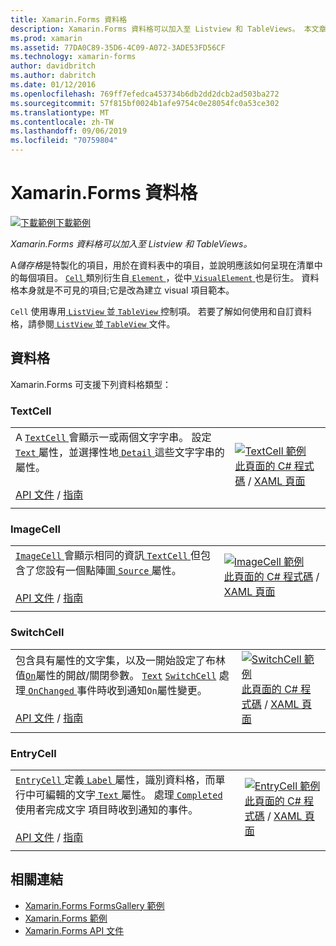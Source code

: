 ```yaml
---
title: Xamarin.Forms 資料格
description: Xamarin.Forms 資料格可以加入至 Listview 和 TableViews。 本文章列出包含在 Xamarin.Forms 中的資料格。
ms.prod: xamarin
ms.assetid: 77DA0C89-35D6-4C09-A072-3ADE53FD56CF
ms.technology: xamarin-forms
author: davidbritch
ms.author: dabritch
ms.date: 01/12/2016
ms.openlocfilehash: 769ff7efedca453734b6db2dd2dcb2ad503ba272
ms.sourcegitcommit: 57f815bf0024b1afe9754c0e28054fc0a53ce302
ms.translationtype: MT
ms.contentlocale: zh-TW
ms.lasthandoff: 09/06/2019
ms.locfileid: "70759804"
---
```

# <a name="xamarinforms-cells"></a>Xamarin.Forms 資料格

[![下載範例](~/media/shared/download.png)下載範例](https://docs.microsoft.com/samples/xamarin/xamarin-forms-samples/formsgallery)

_Xamarin.Forms 資料格可以加入至 Listview 和 TableViews。_

A*儲存格*是特製化的項目，用於在資料表中的項目，並說明應該如何呈現在清單中的每個項目。 [ `Cell` ](xref:Xamarin.Forms.Cell)類別衍生自[ `Element` ](xref:Xamarin.Forms.Element)，從中[ `VisualElement` ](xref:Xamarin.Forms.Element)也是衍生。 資料格本身就是不可見的項目;它是改為建立 visual 項目範本。

`Cell` 使用專用[ `ListView` ](views.md#listView)並[ `TableView` ](views.md#tableView)控制項。 若要了解如何使用和自訂資料格，請參閱[ `ListView` ](~/xamarin-forms/user-interface/listview/index.md)並[ `TableView` ](~/xamarin-forms/user-interface/tableview.md)文件。

## <a name="cells"></a>資料格

Xamarin.Forms 可支援下列資料格類型：

<a name="textCell" />

### <a name="textcell"></a>TextCell

|     |     |
| --- | --- |
| A [ `TextCell` ](xref:Xamarin.Forms.TextCell)會顯示一或兩個文字字串。 設定[ `Text` ](xref:Xamarin.Forms.TextCell.Text)屬性，並選擇性地[ `Detail` ](xref:Xamarin.Forms.TextCell.Detail)這些文字字串的屬性。<br /><br />[API 文件](xref:Xamarin.Forms.TextCell) / [指南](~/xamarin-forms/user-interface/listview/customizing-cell-appearance.md#TextCell) | [![TextCell 範例](cells-images/TextCell.png "TextCell 範例")](cells-images/TextCell-Large.png#lightbox "TextCell 範例")<br />[此頁面的 C# 程式碼](https://github.com/xamarin/xamarin-forms-samples/blob/master/FormsGallery/FormsGallery/FormsGallery/CodeExamples/TextCellDemoPage.cs) / [XAML 頁面](https://github.com/xamarin/xamarin-forms-samples/blob/master/FormsGallery/FormsGallery/FormsGallery/XamlExamples/TextCellDemoPage.xaml) |
|     |     |

### <a name="imagecell"></a>ImageCell

|     |     |
| --- | --- |
| [ `ImageCell` ](xref:Xamarin.Forms.ImageCell)會顯示相同的資訊[ `TextCell` ](#textCell)但包含了您設有一個點陣圖[ `Source` ](xref:Xamarin.Forms.Image.Source)屬性。<br /><br />[API 文件](xref:Xamarin.Forms.ImageCell) / [指南](~/xamarin-forms/user-interface/listview/customizing-cell-appearance.md#ImageCell) | [![ImageCell 範例](cells-images/ImageCell.png "ImageCell 範例")](cells-images/ImageCell-Large.png#lightbox "ImageCell 範例")<br />[此頁面的 C# 程式碼](https://github.com/xamarin/xamarin-forms-samples/blob/master/FormsGallery/FormsGallery/FormsGallery/CodeExamples/ImageCellDemoPage.cs) / [XAML 頁面](https://github.com/xamarin/xamarin-forms-samples/blob/master/FormsGallery/FormsGallery/FormsGallery/XamlExamples/ImageCellDemoPage.xaml) |
|     |     |

### <a name="switchcell"></a>SwitchCell

|     |     |
| --- | --- |
| 包含具有屬性的文字集，以及一開始設定了布林值[`On`](xref:Xamarin.Forms.SwitchCell.On)屬性的開啟/關閉參數。 [`Text`](xref:Xamarin.Forms.SwitchCell.Text) [`SwitchCell`](xref:Xamarin.Forms.SwitchCell) 處理[ `OnChanged` ](xref:Xamarin.Forms.SwitchCell.OnChanged)事件時收到通知`On`屬性變更。<br /><br />[API 文件](xref:Xamarin.Forms.SwitchCell) / [指南](~/xamarin-forms/user-interface/tableview.md#switchcell) | [![SwitchCell 範例](cells-images/SwitchCell.png "SwitchCell 範例")](cells-images/SwitchCell-Large.png#lightbox "SwitchCell 範例")<br />[此頁面的 C# 程式碼](https://github.com/xamarin/xamarin-forms-samples/blob/master/FormsGallery/FormsGallery/FormsGallery/CodeExamples/SwitchCellDemoPage.cs) / [XAML 頁面](https://github.com/xamarin/xamarin-forms-samples/blob/master/FormsGallery/FormsGallery/FormsGallery/XamlExamples/SwitchCellDemoPage.xaml) |
|     |     |

### <a name="entrycell"></a>EntryCell

|     |     |
| --- | --- |
| [ `EntryCell` ](xref:Xamarin.Forms.EntryCell)定義[ `Label` ](xref:Xamarin.Forms.EntryCell.Label)屬性，識別資料格，而單行中可編輯的文字[ `Text` ](xref:Xamarin.Forms.EntryCell.Text)屬性。 處理[ `Completed` ](xref:Xamarin.Forms.EntryCell.Completed)使用者完成文字 項目時收到通知的事件。<br /><br />[API 文件](xref:Xamarin.Forms.EntryCell) / [指南](~/xamarin-forms/user-interface/tableview.md#entrycell) | [![EntryCell 範例](cells-images/EntryCell.png "EntryCell 範例")](cells-images/EntryCell-Large.png#lightbox "EntryCell 範例")<br />[此頁面的 C# 程式碼](https://github.com/xamarin/xamarin-forms-samples/blob/master/FormsGallery/FormsGallery/FormsGallery/CodeExamples/EntryCellDemoPage.cs) / [XAML 頁面](https://github.com/xamarin/xamarin-forms-samples/blob/master/FormsGallery/FormsGallery/FormsGallery/XamlExamples/EntryCellDemoPage.xaml) |
|     |     |

## <a name="related-links"></a>相關連結

- [Xamarin.Forms FormsGallery 範例](https://docs.microsoft.com/samples/xamarin/xamarin-forms-samples/formsgallery)
- [Xamarin.Forms 範例](https://docs.microsoft.com/samples/browse/?products=xamarin&term=Xamarin.Forms)
- [Xamarin.Forms API 文件](https://docs.microsoft.com/dotnet/api/xamarin.forms?view=xamarin-forms)
